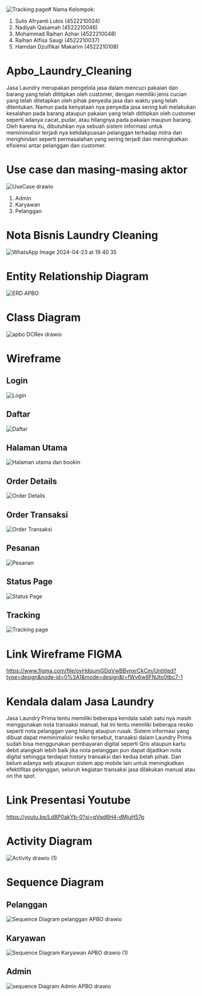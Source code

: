 ![Tracking page](https://github.com/AZHRaihan/Apbo_Kelompok-5_Laundry_Cleaning/assets/145973780/40fa474b-d46b-436a-a53d-f1f729ac7dae)# Nama Kelompok:
1. Sulis Afryanti Lubis (4522210024)
2. Nadiyah Qasamah (4522210046)
3. Mohammad Raihan Azhar (4522210048)
4. Raihan Alfisa Saugi (4522210037)
5. Hamdan Dzulfikar Makarim (4522210108)
# Apbo_Laundry_Cleaning
Jasa Laundry merupakan pengelola jasa dalam mencuci pakaian dan barang yang telah dititipkan oleh customer, dengan memiliki jenis cucian yang telah ditetapkan oleh pihak penyedia jasa dan waktu yang telah ditentukan. Namun pada kenyataan nya penyedia jasa sering kali melakukan kesalahan pada barang ataupun pakaian yang telah dititipkan oleh customer seperti adanya cacat, pudar, atau hilangnya pada pakaian maupun barang. Oleh karena itu, dibutuhkan nya sebuah sistem informasi untuk meminimalisir terjadi nya ketidakpuasan pelanggan terhadap mitra dan menghindari seperti permasalahan yang sering terjadi dan meningkatkan efisiensi antar pelanggan dan customer. 
# Use case dan masing-masing aktor 
![UseCase drawio](https://github.com/AZHRaihan/Apbo_Laundry_Cleaning/assets/145907307/71b60174-c14a-4f4a-9b6f-43eb4c44a122)
1. Admin
2. Karyawan
3. Pelanggan
# Nota Bisnis Laundry Cleaning
![WhatsApp Image 2024-04-23 at 19 40 35](https://github.com/AZHRaihan/Apbo_Laundry_Cleaning/assets/145973780/44cf4ca5-8447-4243-8b04-cd19cc36932b)

# Entity Relationship Diagram
![ERD APBO](https://github.com/AZHRaihan/Apbo_Laundry_Cleaning/assets/145973780/bf9b8a8c-18cf-4226-8105-cc29ab77f668)

# Class Diagram
![apbo DCRev drawio](https://github.com/AZHRaihan/Apbo_Laundry_Cleaning/assets/145973780/f74d9d32-a5be-4543-a560-65ec5e58f6c6)

# Wireframe
## Login
![Login](https://github.com/AZHRaihan/Apbo_Kelompok-5_Laundry_Cleaning/assets/145973780/b429c24b-2f68-4052-bcae-2bb8c4f645df)
## Daftar
![Daftar](https://github.com/AZHRaihan/Apbo_Kelompok-5_Laundry_Cleaning/assets/145973780/6a0dbdaf-db59-4c32-8265-22df0c8b7083)
## Halaman Utama
![Halaman utama dan bookin](https://github.com/AZHRaihan/Apbo_Kelompok-5_Laundry_Cleaning/assets/145973780/d77fee69-3ba0-4937-9bf2-713a8761d320)
## Order Details
![Order Details](https://github.com/AZHRaihan/Apbo_Kelompok-5_Laundry_Cleaning/assets/145973780/e5afc0cf-4533-48fa-a390-3d2f4b9a4c37)
## Order Transaksi
![Order Transaksi](https://github.com/AZHRaihan/Apbo_Kelompok-5_Laundry_Cleaning/assets/145973780/b338f5e4-31d7-4b56-8381-039464aa39da)
## Pesanan
![Pesanan](https://github.com/AZHRaihan/Apbo_Kelompok-5_Laundry_Cleaning/assets/145973780/f0ee8499-9e80-4413-892c-d7981aa9cd00)
## Status Page
![Status Page](https://github.com/AZHRaihan/Apbo_Kelompok-5_Laundry_Cleaning/assets/145973780/bfbe2486-1c83-431c-8c61-3f831b0168d0)
## Tracking
![Tracking page](https://github.com/AZHRaihan/Apbo_Kelompok-5_Laundry_Cleaning/assets/145973780/1d766ec8-12b2-4720-bf6d-36ab8a6b6021)

# Link Wireframe FIGMA
https://www.figma.com/file/ovHdqumGDqVwBBynxrCkCm/Untitled?type=design&node-id=0%3A1&mode=design&t=fWv6w8FNJto0tbc7-1

# Kendala dalam Jasa Laundry 
Jasa Laundry Prima tentu memiliki beberapa kendala salah satu nya masih menggunakan nota transaksi manual, hal ini tentu memiliki beberapa resiko seperti nota pelanggan yang hilang ataupun rusak. Sistem informasi yang dibuat dapat meminimalisir resiko tersebut, transaksi dalam Laundry Prima sudah bisa menggunakan pembayaran digital seperti Qris ataupun kartu debit 
alangkah lebih baik jika nota pelanggan pun dapat dijadikan nota digital sehingga terdapat history transaksi dari kedua belah pihak. Dan belum adanya web ataupun sistem app mobile lain untuk meningkatkan efektifitas pelanggan, seluruh kegiatan transaksi jasa dilakukan manual atau on the spot.

# Link Presentasi Youtube
https://youtu.be/Ld8P0akYb-0?si=qVqd6H4-dMjuH57p

# Activity Diagram
![Activity drawio (1)](https://github.com/AZHRaihan/Apbo_Kelompok-5_Laundry_Cleaning/assets/145907307/b139b039-a4d7-44a9-8d56-7521e699c7b5)

# Sequence Diagram
## Pelanggan
![Sequence Diagram pelanggan APBO drawio](https://github.com/AZHRaihan/Apbo_Kelompok-5_Laundry_Cleaning/assets/145973780/7dfe3ef1-e020-412b-84f1-9aa6d2d8d6a6)
## Karyawan
![Sequence Diagram Karyawan APBO drawio (1)](https://github.com/AZHRaihan/Apbo_Kelompok-5_Laundry_Cleaning/assets/145973780/a214fcb7-e217-4302-aa6d-5bc9210d509b)
## Admin
![sequence Diagram Admin APBO drawio](https://github.com/AZHRaihan/Apbo_Kelompok-5_Laundry_Cleaning/assets/145973780/ffc06136-3d59-4a43-9718-cf70eba777a4)

